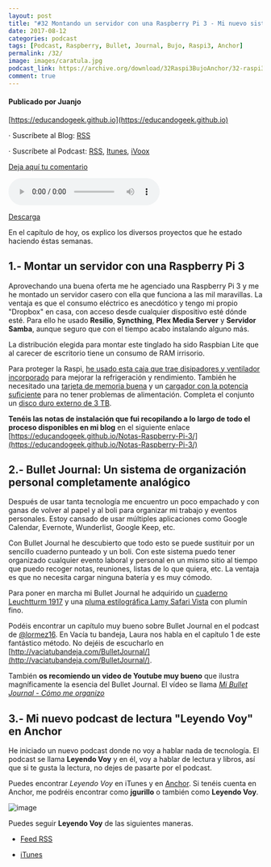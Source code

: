 ```yaml
---
layout: post
title: "#32 Montando un servidor con una Raspberry Pi 3 - Mi nuevo sistema de organización personal analógico, el Bullet Journal - Leyendo Voy, mi nuevo podcast de libros y lectura en Anchor"
date: 2017-08-12
categories: podcast
tags: [Podcast, Raspberry, Bullet, Journal, Bujo, Raspi3, Anchor]
permalink: /32/
image: images/caratula.jpg
podcast_link: https://archive.org/download/32Raspi3BujoAnchor/32-raspi3-bujo-anchor.mp3
comment: true
---
```


#### Publicado por Juanjo

[https://educandogeek.github.io](https://educandogeek.github.io)

· Suscríbete al Blog: [RSS](http://feeds.feedburner.com/educandogeekblog)

· Suscríbete al Podcast: [RSS](http://feeds.feedburner.com/educandogeek), [Itunes](https://itunes.apple.com/es/podcast/educando-geek/id1110060146?mt=2), [iVoox](https://www.ivoox.com/podcast-educando-geek_sq_f1289274_1.html)

[Deja aquí tu comentario](https://educandogeek.github.io/32/)

<audio controls>
  <source src="{{ page.podcast_link }}" type="audio/mp3">
</audio>


[Descarga][Mp3]


En el capítulo de hoy, os explico los diversos proyectos que he estado haciendo éstas semanas. 

## 1.- Montar un servidor con una Raspberry Pi 3

Aprovechando una buena oferta me he agenciado una Raspberry Pi 3 y me he montado un servidor casero con ella que funciona a las mil maravillas. La ventaja es que el consumo eléctrico es anecdótico y tengo mi propio "Dropbox" en casa, con acceso desde cualquier dispositivo esté dónde esté. Para ello he usado **Resilio**, **Syncthing**, **Plex Media Server** y **Servidor Samba**, aunque seguro que con el tiempo acabo instalando alguno más. 

La distribución elegida para montar este tinglado ha sido Raspbian Lite que al carecer de escritorio tiene un consumo de RAM irrisorio.

Para proteger la Raspi, [he usado esta caja que trae disipadores y ventilador incorporado](https://www.amazon.es/gp/product/B01L8FXN1S/ref=oh_aui_detailpage_o02_s00?ie=UTF8&psc=1) para mejorar la refrigeración y rendimiento. También he necesitado una [tarjeta de memoria buena](https://www.amazon.es/gp/product/B06XFWPXYD/ref=oh_aui_detailpage_o02_s00?ie=UTF8&psc=1) y un [cargador con la potencia suficiente](https://www.amazon.es/gp/product/B01566WOAG/ref=oh_aui_detailpage_o02_s00?ie=UTF8&psc=1) para no tener problemas de alimentación. Completa el conjunto un [disco duro externo de 3 TB](https://www.amazon.es/dp/B00WIMBNGI/ref=wl_it_dp_o_pC_nS_ttl?_encoding=UTF8&colid=1QZWIIWYPJ119&coliid=I30P4SNN1TV28Y&psc=1).

**Tenéis las notas de instalación que fui recopilando a lo largo de todo el proceso disponibles en mi blog** en el siguiente enlace [https://educandogeek.github.io/Notas-Raspberry-Pi-3/](https://educandogeek.github.io/Notas-Raspberry-Pi-3/)

## 2.- Bullet Journal: Un sistema de organización personal completamente analógico

Después de usar tanta tecnología me encuentro un poco empachado y con ganas de volver al papel y al boli para organizar mi trabajo y eventos personales. Estoy cansado de usar múltiples aplicaciones como Google Calendar, Evernote, Wunderlist, Google Keep, etc.

Con Bullet Journal he descubierto que todo esto se puede sustituir por un sencillo cuaderno punteado y un boli. Con este sistema puedo tener organizado cualquier evento laboral y personal en un mismo sitio al tiempo que puedo recoger notas, reuniones, listas de lo que quiera, etc. La ventaja es que no necesita cargar ninguna batería y es muy cómodo.

Para poner en marcha mi Bullet Journal he adquirido un [cuaderno Leuchtturm 1917](https://www.amazon.es/Leuchtturm1917-Cuaderno-p%C3%A1ginas-puntos-mediano/dp/B00FWRVVFE/ref=sr_1_1?ie=UTF8&qid=1502487543&sr=8-1&keywords=leuchtturm1917+a5+puntos) y una [pluma estilográfica Lamy Safari Vista](https://www.amazon.es/Lamy-1315151-Safari-Vista/dp/B00MDFJC5O/ref=sr_1_1?ie=UTF8&qid=1502487625&sr=8-1&keywords=lamy+safari+vista+f) con plumín fino.

Podéis encontrar un capítulo muy bueno sobre Bullet Journal en el podcast de [@lormez16](https://twitter.com/lormez16?lang=es). En Vacía tu bandeja, Laura nos habla en el capítulo 1 de este fantástico método. No dejéis de escucharlo en [http://vaciatubandeja.com/BulletJournal/](http://vaciatubandeja.com/BulletJournal/).

También **os recomiendo un video de Youtube muy bueno** que ilustra magníficamente la esencia del Bullet Journal. El vídeo se llama [*Mi Bullet Journal - Cómo me organizo*](https://youtu.be/S2XhDneZc1Y)

## 3.- Mi nuevo podcast de lectura "Leyendo Voy" en Anchor

He iniciado un nuevo podcast donde no voy a hablar nada de tecnología. El podcast se llama **Leyendo Voy** y en él, voy a hablar de lectura y libros, así que si te gusta la lectura, no dejes de pasarte por el podcast.

Puedes encontrar *Leyendo Voy* en iTunes y en [Anchor](https://anchor.fm/). Si tenéis cuenta en Anchor, me podréis encontrar como **jgurillo** o también como **Leyendo Voy**.

![image](https://archive.org/download/photo_2017-08-12_00-07-29/photo_2017-08-12_00-07-29.jpg)

Puedes seguir **Leyendo Voy** de las siguientes maneras.

- [Feed RSS](http://feeds.feedburner.com/leyendovoy)

- [iTunes](https://itunes.apple.com/es/podcast/leyendo-voy/id1268769276)


[Mp3]: https://archive.org/download/32Raspi3BujoAnchor/32-raspi3-bujo-anchor.mp3
